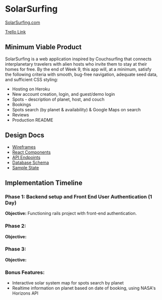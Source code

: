 SolarSurfing
============

[SolarSurfing.com](couchsurfing.com)

[Trello Link](trello.com)

Minimum Viable Product
----------------------

SolarSurfing is a web application inspired by Couchsurfing that connects interplanetary travelers with alien hosts who invite them to stay at their homes for free. By the end of Week 9, this app will, at a minimum, satisfy the following criteria with smooth, bug-free navigation, adequate seed data, and sufficient CSS styling:

+ Hosting on Heroku
+ New account creation, login, and guest/demo login
+ Spots - description of planet, host, and couch
+ Bookings
+ Spots search (by planet & availability) & Google Maps on search
+ Reviews
+ Production README

Design Docs
-----------

+ [Wireframes](draw.io)
+ [React Components](github.com)
+ [API Endpoints](github.com)
+ [Database Schema](github.com)
+ [Sample State](github.com)

Implementation Timeline
-----------------------

### Phase 1: Backend setup and Front End User Authentication (1 Day)
**Objective:** Functioning rails project with front-end authentication.
### Phase 2:
**Objective:**
### Phase 3:
**Objective:**
### Bonus Features:
+ Interactive solar system map for spots search by planet
+ Realtime information on planet based on date of booking, using NASA's Horizons API
